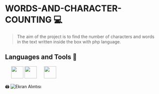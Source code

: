 # WORDS-AND-CHARACTER-COUNTING :computer:
>The aim of the project is to find the number of characters and words in the text written inside the box with php language.
<h2 align="left">Languages and Tools 🐊 </h3>

<p>
     <a href="https://www.php.net" target="_blank"><img src="https://user-images.githubusercontent.com/108763130/223422027-d8cf0d98-1329-43ba-8b05-507372a9c3b7.png"  width="40" height="40" style="margin-left: 20PX;"></a>
    <a href="https://www.w3schools.com/html/default.asp" target="_blank"><img src="https://user-images.githubusercontent.com/108763130/223422298-bd30ae8a-0ee7-448f-a4fe-2db638ddcdf8.png"  width="40" height="40" margin-left: 20PX;"></a>
  <a href="https://www.w3schools.com/css/default.asp" target="_blank"><img src="https://user-images.githubusercontent.com/108763130/223422360-70e952df-008b-4bb5-b454-f6e7b1cd6194.png"  width="40" height="40"  style="margin-left: 20PX;"></a>
</p>  


:printer: ![Ekran Alıntısı](https://user-images.githubusercontent.com/108763130/223418211-6fd160d2-6ead-4682-b9ff-8b8f607e6d80.PNG)
